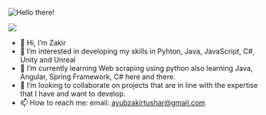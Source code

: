 ![Hello there!](https://i.imgur.com/50NA7vr.gif)

![](https://komarev.com/ghpvc/?username=Zach-snow)
- 👋 Hi, I’m Zakir
- 👀 I’m interested in developing my skills in Pyhton, Java, JavaScript, C#, Unity and Unreal
- 🌱 I’m currently learning Web scraping using python also learning Java, Angular, Spring Framework, C# here and there.
- 💞️ I’m looking to collaborate on projects that are in line with the expertise that I have and want to develop.
- 📫 How to reach me: email: ayubzakirtushar@gmail.com


<!---
Zach-Snow/Zach-Snow is a ✨ special ✨ repository because its `README.md` (this file) appears on your GitHub profile.
You can click the Preview link to take a look at your changes.
--->
